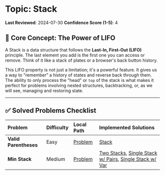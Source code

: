 # Topic: Stack

**Last Reviewed**: 2024-07-30
**Confidence Score (1-5)**: 4

## 🎯 Core Concept: The Power of LIFO

A Stack is a data structure that follows the **Last-In, First-Out (LIFO)** principle. The last element you add is the first one you can access or remove. Think of it like a stack of plates or a browser's back button history.

This LIFO property is not just a limitation; it's a powerful feature. It gives us a way to "remember" a history of states and reverse back through them. The ability to only process the "head" or `top` of the stack is what makes it perfect for problems involving nested structures, backtracking, or, as we will see, managing and restoring state.


---

## ✅ Solved Problems Checklist

| Problem | Difficulty | Local Path | Implemented Solutions |
| :--- | :--- | :--- | :--- |
| **Valid Parentheses** | Easy | [Problem](./problems/ValidParentheses.java) | [Stack](./solutions/ValidParenthesesStackSolution.java) |
| **Min Stack** | Medium | [Problem](./problems/MinStackProblem.java) | [Two Stacks](./solutions/MinStackSolution.java), [Single Stack w/ Pairs](./solutions/MinStackSingleStackSolution.java), [Single Stack w/ Var](./solutions/MinStackSingleStackAndVarSolution.java) |
